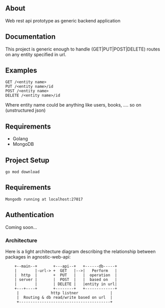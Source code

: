 ## About

Web rest api prototype as generic backend application

## Documentation
This project is generic enough to handle (GET|PUT|POST|DELETE) routes on any entity specified in url. 

## Examples
```
GET /<entity name>
PUT /<entity name>/id
POST /<entity name>
DELETE /<entity name>/id
```
Where entity name could be anything like users, books, .... so on (unstructured json)

## Requirements
- Golang
- MongoDB 

## Project Setup
```
go mod download
```

## Requirements
```
Mongodb running at localhost:27017
```

## Authentication 
Coming soon...

### Architecture
Here is a light architecture diagram describing the relationship between packages in agnostic-web-api:

```
    +--main--+       +---api--+   +------db-----+   
    |        |-url-> +  GET   |-->|   Perform   |   
    |  http  |       +  PUT   |   |  operation  |    
    | server |       |  POST  |   |  based on   | 
    |        |       | DELETE |   |entity in url|
    +---+----+       +--------+   +-------------+
     |              http listner              |
     |  Routing & db read/write based on url  |
     +----------------------------------------+
```